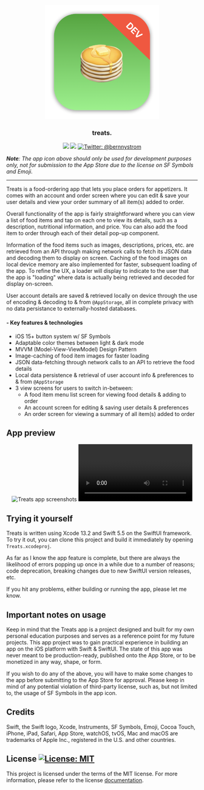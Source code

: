 <p align="center">
    <img src="./Treats/Assets.xcassets/AppIcon.appiconset/mac512.png" alt="Treats app icon" width="300" maxHeight="171" />
</p>

<h3 align="center">treats.</h3>

<p align="center">
    <img src="https://img.shields.io/badge/iOS-15.0+-blue.svg" />
    <img src="https://img.shields.io/badge/Swift-5.5-orange.svg" />
    <a href="https://twitter.com/bernnystrom">
        <img src="https://img.shields.io/badge/Contact-@bernnystrom-lightgrey.svg?style=flat" alt="Twitter: @bernnystrom" />
    </a>
</p>

  ***Note**: The app icon above should only be used for development purposes only, not for submission to the App Store due to the license on SF Symbols and Emoji.*

 <hr />

Treats is a food-ordering app that lets you place orders for appetizers. It comes with an account and order screen where you can edit & save your user details and view your order summary of all item(s) added to order.

Overall functionality of the app is fairly straightforward where you can view a list of food items and tap on each one to view its details, such as a description, nutritional information, and price. You can also add the food item to order through each of their detail pop-up component.

Information of the food items such as images, descriptions, prices, etc. are retrieved from an API through making network calls to fetch its JSON data and decoding them to display on screen. Caching of the food images on local device memory are also implemented for faster, subsequent loading of the app. To refine the UX, a loader will display to indicate to the user that the app is "loading" where data is actually being retrieved and decoded for display on-screen.

User account details are saved & retrieved locally on device through the use of encoding & decoding to & from `@AppStorage`, all in complete privacy with no data persistance to externally-hosted databases.

#### - Key features & technologies

* iOS 15+ button system w/ SF Symbols
* Adaptable color themes between light & dark mode
* MVVM (Model-View-ViewModel) Design Pattern
* Image-caching of food item images for faster loading
* JSON data-fetching through network calls to an API to retrieve the food details
* Local data persistence & retrieval of user account info & preferences to & from `@AppStorage`   
* 3 view screens for users to switch in-between: 
    * A food item menu list screen for viewing food details & adding to order
    * An account screen for editing & saving user details & preferences
    * An order screen for viewing a summary of all item(s) added to order

## App preview

<p align="center">
    <img src="https://user-images.githubusercontent.com/65307853/193384912-62b49268-8e8a-4952-b270-4bcdbb751df6.png" alt="Treats app screenshots">
    <video src="https://user-images.githubusercontent.com/65307853/189212063-f9719cab-98f7-4cbe-b2f7-4aa4bfdd8930.mp4"></video>
</p>

## Trying it yourself

Treats is written using Xcode 13.2 and Swift 5.5 on the SwiftUI framework. To try it out, you can clone this project and build it immediately by opening `Treats.xcodeproj`.

As far as I know the app feature is complete, but there are always the likelihood of errors popping up once in a while due to a number of reasons; code deprecation, breaking changes due to new SwiftUI version releases, etc. 

If you hit any problems, either building or running the app, please let me know.

## Important notes on usage

Keep in mind that the Treats app is a project designed and built for my own personal education purposes and serves as a reference point for my future projects. This app project was to gain practical experience in building an app on the iOS platform with Swift & SwiftUI. The state of this app was never meant to be production-ready, published onto the App Store, or to be monetized in any way, shape, or form.

If you wish to do any of the above, you will have to make some changes to the app before submitting to the App Store for approval. Please keep in mind of any potential violation of third-party license, such as, but not limited to, the usage of SF Symbols in the app icon.

## Credits

Swift, the Swift logo, Xcode, Instruments, SF Symbols, Emoji, Cocoa Touch, iPhone, iPad, Safari, App Store, watchOS, tvOS, Mac and macOS are trademarks of Apple Inc., registered in the U.S. and other countries.

## License <a aria-label="Treats is free to use" href="https://choosealicense.com/licenses/mit/" target="_blank"><img alt="License: MIT" src="https://img.shields.io/badge/License-MIT-success.svg?style=flat-square&color=33CC12" target="_blank" /></a>

This project is licensed under the terms of the MIT license. For more information, please refer to the license [documentation](LICENSE).

